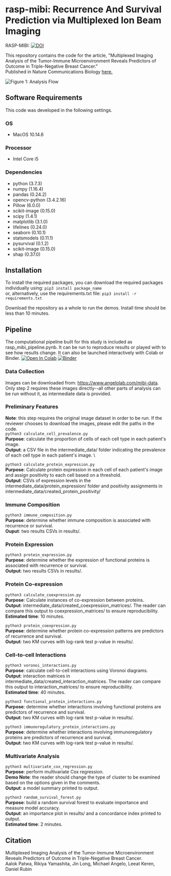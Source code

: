 # rasp-mibi: Recurrence And Survival Prediction via Multiplexed Ion Beam Imaging
RASP-MIBI:
[![DOI](https://zenodo.org/badge/318369650.svg)](https://zenodo.org/badge/latestdoi/318369650)

This repository contains the code for the article, "Multiplexed Imaging Analysis of the Tumor-Immune Microenvironment Reveals Predictors of Outcome in Triple-Negative Breast Cancer."   
Published in Nature Communications Biology [here.](https://www.nature.com/articles/s42003-021-02361-1)

![Figure 1: Analysis Flow](https://github.com/aalokpatwa/mibi-rasp/blob/main/Figure%201.png)

## Software Requirements
This code was developed in the following settings.

### OS
* MacOS 10.14.6

### Processor
* Intel Core i5

### Dependencies
* python (3.7.3)
* numpy (1.16.4)
* pandas (0.24.2)
* opencv-python (3.4.2.16)
* Pillow (6.0.0)
* scikit-image (0.15.0)
* scipy (1.4.1)
* matplotlib (3.1.0)
* lifelines (0.24.0)
* seaborn (0.10.1)
* statsmodels (0.11.1)
* pysurvival (0.1.2)
* scikit-image (0.15.0)
* shap (0.37.0)

## Installation
To install the required packages, you can download the required packages individually using: 
`pip3 install package_name`  
or, alternatively, use the requirements.txt file: 
`pip3 install -r requirements.txt`  

Download the repository as a whole to run the demos. Install time should be less than 10 minutes.

## Pipeline

The computational pipeline built for this study is included as rasp_mibi_pipeline.pynb. It can be run to reproduce results or played with to see how results change. It can also be launched interactively with Colab or Binder.
[![Open In Colab](https://colab.research.google.com/assets/colab-badge.svg)](https://colab.research.google.com/github/aalokpatwa/rasp-mibi/blob/main/rasp_mibi_pipeline.ipynb)
[![Binder](https://mybinder.org/badge_logo.svg)](https://mybinder.org/v2/gh/aalokpatwa/rasp-mibi/main?filepath=https%3A%2F%2Fgithub.com%2Faalokpatwa%2Frasp-mibi%2Fblob%2Fmain%2Frasp_mibi_pipeline.ipynb)



### Data Collection
Images can be downloaded from: https://www.angelolab.com/mibi-data.  
Only step 2 requires these images directly--all other parts of analysis can be run without it, as intermediate data is provided.

### Preliminary Features
**Note**: this step requires the original image dataset in order to be run. If the reviewer chooses to download the images, please edit the paths in the code.\
`python3 calculate_cell_prevalence.py`  \
**Purpose**: calculate the proportion of cells of each cell type in each patient's image.\
**Output**: a CSV file in the intermediate_data/ folder indicating the prevalence of each cell type in each patient's image.  \

`python3 calculate_protein_expression.py`  \
**Purpose**: Calculate protein expression in each cell of each patient's image and assign positivity to each cell based on a threshold.\
**Output**: CSVs of expression levels in the intermediate_data/protein_expression/ folder and positivity assignments in intermediate_data/created_protein_positivity/  

### Immune Composition
`python3 immune_composition.py`\
**Purpose**: determine whether immune composition is associated with recurrence or survival.\
**Ouput**: two results CSVs in results/.

### Protein Expression
`python3 protein_expression.py`\
**Purpose**: determine whether the expression of functional proteins is associated with recurrence or survival.\
**Output**: two results CSVs in results/.

### Protein Co-expression
`python3 calculate_coexpression.py`\
**Purpose**: Calculate instances of co-expression between proteins.\
**Output**: intermediate_data/created_coexpression_matrices/. The reader can compare this output to coexpression_matrices/ to ensure reproducibility.\
**Estimated time**: 10 minutes. 

`python3 protein_coexpression.py`\
**Purpose**: determine whether protein co-expression patterns are predictors of recurrence and survival.\
**Output**: two KM curves with log-rank test p-value in results/.

### Cell-to-cell Interactions
`python3 voronoi_interactions.py`\
**Purpose**: calculate cell-to-cell interactions using Voronoi diagrams.\
**Output**: interaction matrices in intermediate_data/created_interaction_matrices. The reader can compare this output to interaction_matrices/ to ensure reproducibility.  \
**Estimated time**: 40 minutes.

`python3 functional_protein_interactions.py`\
**Purpose**: determine whether interactions involving functional proteins are predictors of recurrence and survival.\
**Output**: two KM curves with log-rank test p-value in results/.  

`python3 immunoregulatory_protein_interactions.py`\
**Purpose**: determine whether interactions involving immunoregulatory proteins are predictors of recurrence and survival.\
**Output**: two KM curves with log-rank test p-value in results/. 

### Multivariate Analysis
`python3 multivariate_cox_regression.py`\
**Purpose**: perform multivariate Cox regression.\
**Demo Note**: the reader should change the type of cluster to be examined based on the options given in the comments.\
**Output**: a model summary printed to output.

`python3 random_survival_forest.py`\
**Purpose**: build a random survival forest to evaluate importance and measure model accuracy.\
**Output**: an importance plot in results/ and a concordance index printed to output.\
**Estimated time**: 2 minutes.

## Citation
Multiplexed Imaging Analysis of the Tumor-Immune Microenvironment Reveals Predictors of Outcome in Triple-Negative Breast Cancer.  \
Aalok Patwa, Rikiya Yamashita, Jin Long, Michael Angelo, Leeat Keren, Daniel Rubin
